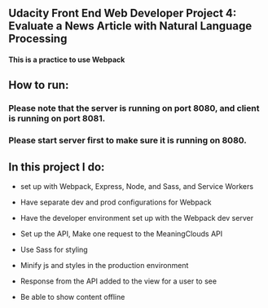 ## Udacity Front End Web Developer Project 4: Evaluate a News Article with Natural Language Processing
#### This is a practice to use Webpack

## How to run:
 ### Please note that the server is running on port 8080, and client is running on port 8081.

 ### Please start server first to make sure it is running on 8080.

## In this project I do:

- set up with Webpack, Express, Node, and Sass, and Service Workers

- Have separate dev and prod configurations for Webpack

- Have the developer environment set up with the Webpack dev server

- Set up the API, Make one request to the MeaningClouds API

- Use Sass for styling

- Minify js and styles in the production environment

- Response from the API added to the view for a user to see 

- Be able to show content offline



